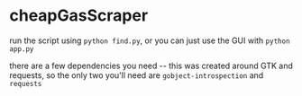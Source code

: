 # cheapGasScraper

run the script using `python find.py`, or you can just use the GUI with `python app.py`

there are a few dependencies you need -- this was created around GTK and requests, so the only two you'll need are `gobject-introspection` and `requests`
